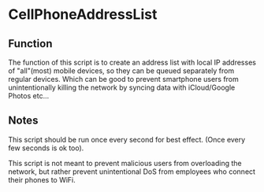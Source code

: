 # CellPhoneAddressList

## Function
The function of this script is to create an address list with local IP addresses of "all"(most) mobile devices, so they can be queued separately from regular devices. Which can be good to prevent smartphone users from unintentionally killing the network by syncing data with iCloud/Google Photos etc...


## Notes
This script should be run once every second for best effect. (Once every few seconds is ok too).

This script is not meant to prevent malicious users from overloading the network, but rather prevent unintentional DoS from employees who connect their phones to WiFi.